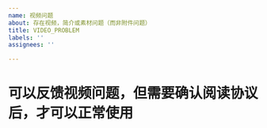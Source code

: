 ```yaml
---
name: 视频问题
about: 存在视频，简介或素材问题（而非附件问题）
title: VIDEO_PROBLEM
labels: ''
assignees: ''

---
```


# 可以反馈视频问题，但需要确认阅读协议后，才可以正常使用
